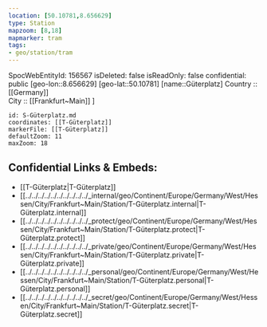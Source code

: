 ```yaml
---
location: [50.10781,8.656629] 
type: Station 
mapzoom: [8,18] 
mapmarker: tram 
tags:
- geo/station/tram
---
```

SpocWebEntityId: 156567
isDeleted: false
isReadOnly: false
confidential: public
[geo-lon::8.656629] 
[geo-lat::50.10781] 
[name::Güterplatz] 
Country :: [[Germany]]  
City :: [[Frankfurt~Main]] ] 


```leaflet
id: S-Güterplatz.md
coordinates: [[T-Güterplatz]] 
markerFile: [[T-Güterplatz]] 
defaultZoom: 11 
maxZoom: 18
```


## Confidential Links & Embeds: 
- [[T-Güterplatz|T-Güterplatz]] 
- [[../../../../../../../../../../_internal/geo/Continent/Europe/Germany/West/Hessen/City/Frankfurt~Main/Station/T-Güterplatz.internal|T-Güterplatz.internal]] 
- [[../../../../../../../../../../_protect/geo/Continent/Europe/Germany/West/Hessen/City/Frankfurt~Main/Station/T-Güterplatz.protect|T-Güterplatz.protect]] 
- [[../../../../../../../../../../_private/geo/Continent/Europe/Germany/West/Hessen/City/Frankfurt~Main/Station/T-Güterplatz.private|T-Güterplatz.private]] 
- [[../../../../../../../../../../_personal/geo/Continent/Europe/Germany/West/Hessen/City/Frankfurt~Main/Station/T-Güterplatz.personal|T-Güterplatz.personal]] 
- [[../../../../../../../../../../_secret/geo/Continent/Europe/Germany/West/Hessen/City/Frankfurt~Main/Station/T-Güterplatz.secret|T-Güterplatz.secret]] 
